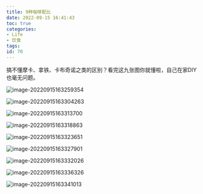 ```yaml
---
title: 9种咖啡配比
date: 2022-09-15 16:41:43
toc: true
categories:
- Life
- 饮食
tags:
id: 70
---
```


搞不懂摩卡、拿铁、卡布奇诺之类的区别？看完这九张图你就懂啦，自己在家DIY也毫无问题。

<!--more-->

![image-20220915163259354](https://img.arctee.cn/one/202209151633773.png)

![image-20220915163304263](https://img.arctee.cn/one/202209151633369.png)

![image-20220915163313700](https://img.arctee.cn/one/202209151633946.png)

![image-20220915163318863](https://img.arctee.cn/one/202209151633655.png)

![image-20220915163323651](https://img.arctee.cn/one/202209151633945.png)

![image-20220915163327901](https://img.arctee.cn/one/202209151633130.png)

![image-20220915163332026](https://img.arctee.cn/one/202209151634669.png)

![image-20220915163336326](https://img.arctee.cn/one/202209151634960.png)

![image-20220915163341013](https://img.arctee.cn/one/202209151634194.png)